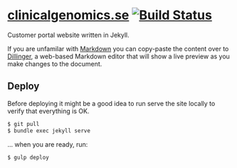 # [clinicalgenomics.se](http://www.clinicalgenomics.se/) [![Build Status][travis-image]][travis-url]
Customer portal website written in Jekyll.

If you are unfamilar with [Markdown](https://help.github.com/articles/markdown-basics/) you can copy-paste the content over to [Dillinger](http://dillinger.io/), a web-based Markdown editor that will show a live preview as you make changes to the document.

## Deploy

Before deploying it might be a good idea to run serve the site locally to verify that everything is OK.

```bash
$ git pull
$ bundle exec jekyll serve
```

... when you are ready, run:

```bash
$ gulp deploy
```


[travis-url]: https://travis-ci.org/Clinical-Genomics/clinical-genomics.github.io
[travis-image]: https://img.shields.io/travis/Clinical-Genomics/clinical-genomics.github.io.svg?style=flat

